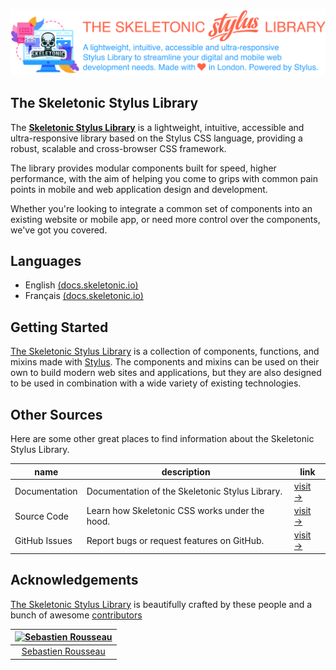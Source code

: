 ![alt text][logo]

[logo]: ./assets/skeletonic-stylus.svg "Banner representing the Skeletonic Stylus Library"

## The Skeletonic Stylus Library

The **[Skeletonic Stylus Library](https://github.com/sebastienrousseau/skeletonic-stylus)** is a lightweight, intuitive, accessible and ultra-responsive library based on the Stylus CSS language, providing a robust, scalable and cross-browser CSS framework.

The library provides modular components built for speed, higher performance, with the aim of helping you come to grips with common pain points in mobile and web application design and development.

Whether you're looking to integrate a common set of components into an existing website or mobile app, or need more control over the components, we've got you covered.

## Languages

- English [(docs.skeletonic.io)](https://docs.skeletonic.io)
- Français [(docs.skeletonic.io)](https://docs.skeletonic.io/fr)

## Getting Started

[The Skeletonic Stylus Library](https://skeletonicstylus.com) is a collection of components, functions, and mixins made with [Stylus](https://stylus-lang.com/). The components and mixins can be used on their own to build modern web sites and applications, but they are also designed to be used in combination with a wide variety of existing technologies.

## Other Sources

Here are some other great places to find information about the Skeletonic Stylus Library.

| name           | description                                      | link                                                            |
|----------------|--------------------------------------------------|-----------------------------------------------------------------|
| Documentation       | Documentation of the Skeletonic Stylus Library. | [visit &rarr;](https://docs.skeletonic.io)                          |
| Source Code    | Learn how Skeletonic CSS works under the hood.            | [visit &rarr;](https://github.com/sebastienrousseau/skeletonic-stylus)                  |
| GitHub Issues  | Report bugs or request features on GitHub.       | [visit &rarr;](https://github.com/sebastienrousseau/skeletonic-stylus/issues)           |

## Acknowledgements

[The Skeletonic Stylus Library](https://skeletonicstylus.com) is beautifully crafted by these people and a bunch of awesome [contributors](https://github.com/sebastienrousseau/skeletonic-stylus/graphs/contributors)

[![Sebastien Rousseau](https://avatars0.githubusercontent.com/u/1394998?s=117)](https://sebastienrousseau.co.uk) |
|:---:
[Sebastien Rousseau](https://github.com/sebastienrousseau) |
